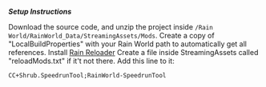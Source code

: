***Setup Instructions***

Download the source code, and unzip the project inside ```/Rain World/RainWorld_Data/StreamingAssets/Mods```. Create a copy of "LocalBuildProperties" with your Rain World path to automatically get all references. Install [Rain Reloader](https://steamcommunity.com/sharedfiles/filedetails/?id=3172072318)
Create a file inside StreamingAssets called "reloadMods.txt" if it't not there. Add this line to it:

```CC+Shrub.SpeedrunTool;RainWorld-SpeedrunTool```




